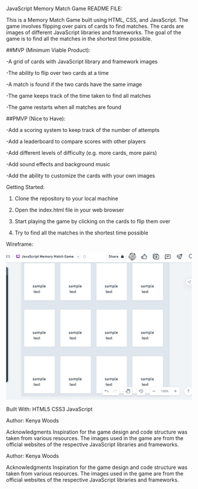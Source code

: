 JavaScript Memory Match Game README FILE: 

This is a Memory Match Game built using HTML, CSS, and JavaScript. The game involves flipping over pairs of cards to find matches. 
The cards are images of different JavaScript libraries and frameworks. The goal of the game is to find all the matches in the shortest time possible.


##MVP (Minimum Viable Product):


-A grid of cards with JavaScript library and framework images

-The ability to flip over two cards at a time

-A match is found if the two cards have the same image

-The game keeps track of the time taken to find all matches

-The game restarts when all matches are found



##PMVP (Nice to Have):


-Add a scoring system to keep track of the number of attempts

-Add a leaderboard to compare scores with other players

-Add different levels of difficulty (e.g. more cards, more pairs)

-Add sound effects and background music

-Add the ability to customize the cards with your own images


Getting Started:
1. Clone the repository to your local machine

2. Open the index.html file in your web browser

3. Start playing the game by clicking on the cards to flip them over

4. Try to find all the matches in the shortest time possible


Wireframe:


![JavaScript Memory Match Game](5A0CE7F6-21A6-4287-A44E-C2C9D85047BC.jpeg)




Built With:
HTML5
CSS3
JavaScript


Author:
Kenya Woods


Acknowledgments
Inspiration for the game design and code structure was taken from various resources.
The images used in the game are from the official websites of the respective JavaScript libraries and frameworks.


Author:
Kenya Woods

Acknowledgments
Inspiration for the game design and code structure was taken from various resources.
The images used in the game are from the official websites of the respective JavaScript libraries and frameworks.
